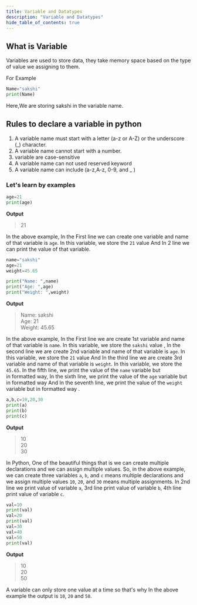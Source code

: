 ```yaml
---
title: Variable and Datatypes
description: "Variable and Datatypes"
hide_table_of_contents: true
---
```


## What is Variable

Variables are used to store data, they take memory space based on the type of value we assigning to them.

 For Example 
``` python 
Name="sakshi"
print(Name)
```
Here,We are storing sakshi in the variable name.

## Rules to declare a variable in python

1. A variable name must start with a letter (a-z or A-Z) or the underscore (_) character.
2. A variable name cannot start with a number.
3. variable are case-sensitive
4. A variable name can not used reserved keyword
5. A variable name can include (a-z,A-z, 0-9, and _ )

### Let's learn by examples

```python title="variable.py" showLineNumbers="true
age=21
print(age)
```

**Output**

>21

In the above example, In the First line we can create one variable and name of that variable is `age`. In this variable, we store the `21` value And In 2 line we can print the value of that variable.


``` python title="datatype.py" showLineNumbers="true
name="sakshi"
age=21
weight=45.65

print("Name: ",name)
print("Age: ",age)
print("Weight: ",weight)
```
**Output**

>Name: sakshi <br/>
>Age: 21 <br/>
>Weight: 45.65

In the above example, In the First line we are create 1st variable and name of that variable is `name`. In this
variable, we store the `sakshi` value , In the second line we are create 2nd variable and name of that variable is `age`. In this variable, we store the `21` value And In the third line we are create 3rd variable and name of that variable is `weight`. In this variable, we store the `45.65`. In the fifth line, we print the value of the `name` variable but in formatted way, In the sixth line, we print the value of the `age` variable but in formatted way And In the seventh line, we print the value of the `weight` variable but in formatted way .



```python title="multiple-assignment.py" showLineNumbers="true
a,b,c=10,20,30
print(a)
print(b)
print(c)
```
**Output**

>10 <br/>
>20<br/>
>30

In Python, One of the beautiful things that is we can create multiple declarations and we can assign multiple values. So, in the above example, we can create three variables `a`, `b`, and `c` means multiple declarations and we assign multiple values `10`, `20`, and `30` means multiple assignments. In 2nd line we print value of variable `a`, 3rd line print value of variable `b`, 4th line print value of variable `c`.

```python title="reassignment.py" showLineNumbers="true"
val=10
print(val)
val=20
print(val)
val=30
val=40
val=50
print(val)
```
**Output**

>10 <br/>
>20<br/>
>50

A variable can only store one value at a time so that's why In the above example the output is `10`, `20` and `50`.